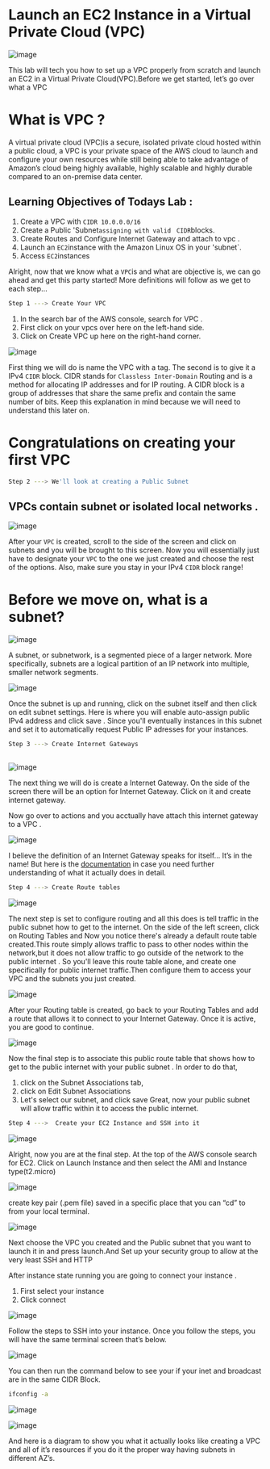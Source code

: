 

# Launch an EC2 Instance in a Virtual Private Cloud (VPC) 

![image](https://blog-bucket.s3.brilliant.com.bd/thumbnail/af459792-3a55-4f13-bd77-6ca200ac03c5.png)

 This lab  will tech you how to set up a VPC properly from scratch and launch an EC2 in a Virtual Private Cloud(VPC).Before we get started, let’s go over what a VPC

# What is VPC ? 

 A virtual private cloud (VPC)is a secure, isolated private cloud hosted within a public cloud, a VPC is your private space of the AWS cloud to launch and configure your own resources while still being able to take advantage of Amazon’s cloud being highly available, highly scalable and highly durable compared to an on-premise data center.



## Learning Objectives of Todays Lab : 
1. Create a VPC with `CIDR 10.0.0.0/16`
2. Create a Public 'Subnet`assigning with valid ` `CIDR`blocks.
3. Create Routes and Configure Internet Gateway and attach to vpc .
4. Launch an `EC2`instance with the Amazon Linux OS in your 'subnet`.
5. Access `EC2`instances

 Alright, now that we know what a `VPC`is and what are objective is, we can go ahead and get this party started! More definitions will follow as we get to each step…

```bash
Step 1 ---> Create Your VPC 
```
1. In the search bar of the AWS console, search for VPC .
2. First click on your vpcs over here on the left-hand side. 
3. Click on Create VPC up here on the right-hand corner. 

![image](https://blog-bucket.s3.brilliant.com.bd/thumbnail/20dbf470-d5b5-49e2-aee4-69c801eefad2.png)

 First thing we will do is name the VPC with a tag. The second is to give it a IPv4 `CIDR` block. CIDR stands for `Classless Inter-Domain` Routing and is a method for allocating IP addresses and for IP routing. A CIDR block is a group of addresses that share the same prefix and contain the same number of bits. Keep this explanation in mind because we will need to understand this later on.


# Congratulations on creating your first VPC 

```bash
Step 2 ---> We'll look at creating a Public Subnet 
```
## VPCs contain subnet or isolated local networks .

![image](https://blog-bucket.s3.brilliant.com.bd/thumbnail/08a2e9f5-f195-45c6-af16-c0f11fb62928.png)

 After your `VPC` is created, scroll to the side of the screen and click on subnets and you will be brought to this screen. Now you will essentially just have to designate your `VPC` to the one we just created and choose the rest of the options. Also, make sure you stay in your IPv4 `CIDR` block range!

# Before we move on, what is a subnet?

![image](https://blog-bucket.s3.brilliant.com.bd/thumbnail/b65db75d-755f-4895-ad40-e901650502ed.png)


A subnet, or subnetwork, is a segmented piece of a larger network. More specifically, subnets are a logical partition of an IP network into multiple, smaller network segments.

![image](https://blog-bucket.s3.brilliant.com.bd/thumbnail/94dc4925-bab4-422a-927d-c0b0bc0f73ed.png)

 Once the subnet is up and running, click on the subnet itself and then click on edit subnet settings. Here is where you will enable auto-assign public IPv4 address and click save . Since you'll eventually instances in this subnet and set it to automatically request Public IP adresses for your instances.

```bash
Step 3 ---> Create Internet Gateways 
 
```

![image](https://blog-bucket.s3.brilliant.com.bd/thumbnail/88f1ceca-a20e-4768-9e04-1e598265134b.png)

 The next thing we will do is create a Internet Gateway. On the side of the screen there will be an option for Internet Gateway. Click on it and create internet gateway.

 Now go over to actions and you acctually have attach this internet gateway to a VPC . 

![image](https://blog-bucket.s3.brilliant.com.bd/thumbnail/4e796809-7f65-4709-aa67-37fcf804e900.png)

 I believe the definition of an Internet Gateway speaks for itself… It’s in the name! But here is the  [documentation](https://docs.aws.amazon.com/vpc/latest/userguide/VPC_Internet_Gateway.html) in case you need further understanding of what it actually does in detail.

```bash
Step 4 ---> Create Route tables 
```
![image](https://blog-bucket.s3.brilliant.com.bd/thumbnail/1dff629e-1cb4-40fd-91c6-8d32aad0560c.png)

 The next step is set to configure routing and all this does is tell traffic in the public subnet how to get to the internet. On the side of the left screen, click on Routing Tables and Now you notice there's already a default route table created.This route simply allows traffic to pass to other nodes within the network,but it does not allow traffic to go outside of the network to the public internet . So you'll leave this route table alone, and create one specifically for public internet traffic.Then configure them to access your VPC and the subnets you just created.

![image](https://blog-bucket.s3.brilliant.com.bd/thumbnail/a582dd49-0bbb-404e-aa71-f78d6e157613.png) 

 After your Routing table is created, go back to your Routing Tables and add a route that allows it to connect to your Internet Gateway. Once it is active, you are good to continue.

![image](https://blog-bucket.s3.brilliant.com.bd/thumbnail/ec8a9e9c-1037-4df0-ae79-023b8cda24fa.png) 

 Now the final step is to associate this public route table that shows how to get to the public internet with your public subnet . In order to do that, 
1. click on the Subnet Associations tab,
2. click on Edit Subnet Associations
3. Let's select our subnet, and click save 
 Great, now your public subnet will allow traffic within it to access the public internet.

```bash
Step 4 --->  Create your EC2 Instance and SSH into it 
```
![image](https://blog-bucket.s3.brilliant.com.bd/thumbnail/a3958081-6af6-402b-829b-32f8e10a1164.png)

  Alright, now you are at the final step. At the top of the AWS console search for EC2. Click on Launch Instance and then select the AMI and Instance type(t2.micro) 

![image](https://blog-bucket.s3.brilliant.com.bd/thumbnail/3181e4ca-9c32-49aa-a723-65814fe51688.png)

 create key pair (.pem file) saved in a specific place that you can “cd” to from your local terminal.

![image](https://blog-bucket.s3.brilliant.com.bd/thumbnail/e73cbb1d-fcb9-4275-b578-7928f27b1b9c.png)

 Next  choose the VPC you created and the Public subnet that you want to launch it in and press launch.And Set up your security group to allow at the very least SSH and HTTP

 After instance state running you are going to connect your instance .

1. First select your instance 
2. Click connect 

![image](https://blog-bucket.s3.brilliant.com.bd/thumbnail/6c920f26-0d99-41c9-a3cb-4ff5c20f20db.png)

 Follow the steps to SSH into your instance. Once you follow the steps, you will have the same terminal screen that’s below.

![image](https://blog-bucket.s3.brilliant.com.bd/thumbnail/d78649d7-fa9f-4bd7-b9ba-4c5cb5489e28.png)


 You can then run the command below to see your if your inet and broadcast are in the same CIDR Block.
```bash
ifconfig -a

```
![image](https://blog-bucket.s3.brilliant.com.bd/thumbnail/d137de4b-d012-482e-9c0b-4bbcfbf77d0a.png)

![image](https://blog-bucket.s3.brilliant.com.bd/thumbnail/c047c9e7-d417-41f6-9285-bd4724920bd5.png)

 And here is a diagram to show you what it actually looks like creating a VPC and all of it’s resources if you do it the proper way having subnets in different AZ’s.